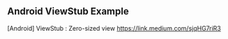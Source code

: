 ## Android ViewStub Example
[Android] ViewStub : Zero-sized view https://link.medium.com/sjqHG7riR3
